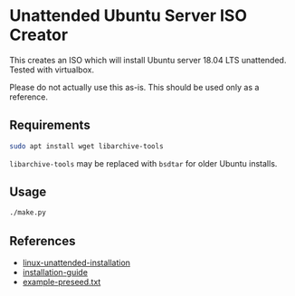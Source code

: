 # Unattended Ubuntu Server ISO Creator

This creates an ISO which will install Ubuntu server 18.04 LTS unattended.
Tested with virtualbox.

Please do not actually use this as-is.  This should be used only as a reference.

## Requirements
```bash
sudo apt install wget libarchive-tools
```
`libarchive-tools` may be replaced with `bsdtar` for older Ubuntu installs.

## Usage
```bash
./make.py
```

## References
* [linux-unattended-installation](https://github.com/core-process/linux-unattended-installation/tree/master/ubuntu/18.04/custom)
* [installation-guide](https://help.ubuntu.com/lts/installation-guide/i386/apb.html)
* [example-preseed.txt](https://help.ubuntu.com/lts/installation-guide/example-preseed.txt)
